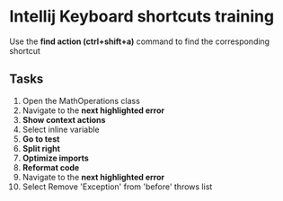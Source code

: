 # Intellij Keyboard shortcuts training
Use the **find action (ctrl+shift+a)** command to find the corresponding shortcut

## Tasks
1. Open the MathOperations class
2. Navigate to the **next highlighted error**
3. **Show context actions**
4. Select inline variable
5. **Go to test**
6. **Split right**
7. **Optimize imports**
8. **Reformat code**
9. Navigate to the **next highlighted error**
10. Select Remove 'Exception' from 'before' throws list